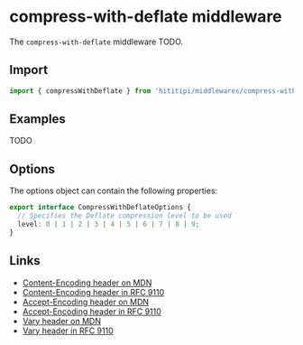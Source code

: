 # compress-with-deflate middleware

The `compress-with-deflate` middleware TODO.

## Import

```js
import { compressWithDeflate } from 'hititipi/middlewares/compress-with-deflate/compress-with-deflate.js';
```

## Examples

TODO

## Options

The options object can contain the following properties:

```ts
export interface CompressWithDeflateOptions {
  // Specifies the Deflate compression level to be used
  level: 0 | 1 | 2 | 3 | 4 | 5 | 6 | 7 | 8 | 9;
}
```

## Links

- [Content-Encoding header on MDN](https://developer.mozilla.org/en-US/docs/Web/HTTP/Headers/Content-Encoding)
- [Content-Encoding header in RFC 9110](https://httpwg.org/specs/rfc9110.html#field.content-encoding)
- [Accept-Encoding header on MDN](https://developer.mozilla.org/en-US/docs/Web/HTTP/Headers/Accept-Encoding)
- [Accept-Encoding header in RFC 9110](https://httpwg.org/specs/rfc9110.html#field.accept-encoding)
- [Vary header on MDN](https://developer.mozilla.org/en-US/docs/Web/HTTP/Headers/Vary)
- [Vary header in RFC 9110](https://httpwg.org/specs/rfc9110.html#field.vary)
